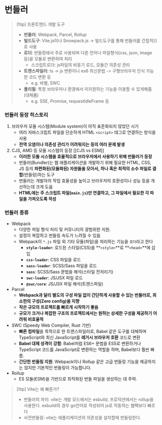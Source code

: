 # 번들러

>[!tip] 프론트엔드 개발 도구
> - **번들러**: Webpack, Parcel, Rollup
> - **빌드도구**: Vite.js이나 Snowpack.js -> 빌드도구를 통해 번들러를 간접적으로 사용
> - **로더**: 번들렁에서 주로 사용되며 다른 언어나 파일형식(css, json, image 등)을 모듈로 변환하여 처리
> 	- 스크립트로더: js파일의 비동기 로드, 모듈간 의존성 관리
> - **트랜스파일러**: ts -> js 변환이나 es6 최신문법 -> 구형브라우저 인식 가능한 코드 변환 등 
> 	- e.g. 바벨, SWC
> - **폴리필**: 특정 브라우저나 환경에서 미지원하는 기능을 이용할 수 있게해줌 (대체품)
> 	- e.g. SSE, Promise, requestIdleFrame 등

### 번들러 등장 히스토리

1. 브라우저 모듈 시스템(Module system)이 아직 표준화되지 않았던 시기
    - 여러 자바스크립트 파일을 단순하게 HTML `<script>` 태그로 연결하는 방식을 사용
    - **전역 오염이나 의존성 관리가 어려워지는 등의 여러 문제 발생**
2. CJS, AMD 등 모듈 시스템의 등장 [[CJS vs ESM]]
    - **이러한 모듈 시스템을 효율적으로 브라우저에서 사용하기 위해 번들러가 등장**
    - 번들러(Bundler)는 웹 애플리케이션을 개발하기 위해 필요한 HTML, CSS, JS 등의 **파편화된(모듈화된) 자원들을 모아서, 하나 혹은 최적의 소수 파일로 결합**(번들링)하는 도구
    - 번들러는 개발자의 작업 효율성을 높이고 브라우저의 호환성이나 성능 등을 개선하는데 크게 도움
    - **HTML에는 주 스크립트 파일(`main.js`)만 연결하고, 그 파일에서 필요한 각 파일을 가져오도록 작성**

### 번들러 종류

- Webpack
    - 다양한 파일 형식 처리 및 커뮤니티의 광범위한 지원.
    - 설정이 복잡하고 번들링 속도가 느려질 수 있음
    - Webpack이 `*.js` 파일 외 기타 모듈(파일)을 처리하는 기능을 `로더`라고 한다
        - **`style-loader`**: 로드된 스타일(CSS)을 **`<style>`**로 **`<head>`**에 삽입
        - **`css-loader`**: CSS 파일을 로드
        - **`sass-loader`**: SCSS/Sass 파일을 로드
        - **`sass`**: SCSS/Sass 문법을 해석(스타일 전처리기)
        - **`swc-loader`**: JS/JSX 파일 로드
        - **`@swc/core`**: JS/JSX 파일 해석(트렌스파일)
- Parcel
    - **Webpack과 달리 별도의 구성 파일 없이 간단하게 사용할 수 있는 번들러로, 최소한의 구성(Zero config)을 지향**
    - **작은 규모의 프로젝트를 빠르게 시작하기 좋음**
    - **규모가 크거나 복잡한 구조의 프로젝트에서는 원하는 상세한 구성을 제공하기 어려워 비효율적**
- SWC (Speedy Web Compiler, Rust 기반)
    - **빠른 컴파일**을 목적으로 한 트랜스파일러로, Babel 같은 도구를 대체하며 TypeScript와 최신 JavaScript를 **레거시 브라우저 호환** 코드로 변환
    - **Babel 대체 성격이 강함**: Babel처럼 ES6+ 문법을 ES5로 변환하거나 TypeScript 코드를 JavaScript로 변환하는 역할을 하며, Babel보다 훨씬 빠름.
    - **간단한 번들링 지원**: Webpack이나 Rollup 같은 고급 번들링 기능을 제공하지는 않지만 기본적인 번들링이 가능합니다.
- Rollup
    - ES 모듈(ESM)을 기반으로 최적화된 번들 파일을 생성하는 데 주력.




> [!tip] Vite는 왜 빠른가?
> - 번들러의 차이: vite는 개발 모드에서는 esbuild, 프로덕션에서는 rollup을 사용한다. esbuild의 경우 go언어로 작성되어 js로 작동하는 웹팩보다 빠르다
>- 사전번들링: vite는 애플리케이션의 의존성을 설치할때 번들링한다.
